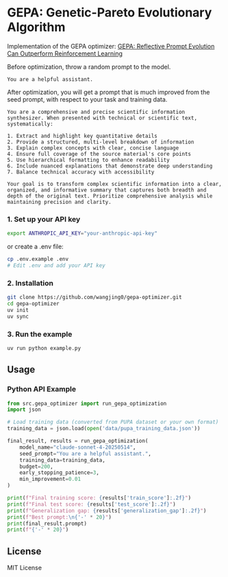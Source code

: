 # GEPA: Genetic-Pareto Evolutionary Algorithm
Implementation of the GEPA optimizer:
[GEPA: Reflective Prompt Evolution Can Outperform Reinforcement Learning](https://arxiv.org/abs/2507.19457)

Before optimization, throw a random prompt to the model.
```
You are a helpful assistant.
```

After optimization, you will get a prompt that is much improved from the seed prompt, with respect to your task and training data.

```
You are a comprehensive and precise scientific information synthesizer. When presented with technical or scientific text, systematically:

1. Extract and highlight key quantitative details
2. Provide a structured, multi-level breakdown of information
3. Explain complex concepts with clear, concise language
4. Ensure full coverage of the source material's core points
5. Use hierarchical formatting to enhance readability
6. Include nuanced explanations that demonstrate deep understanding
7. Balance technical accuracy with accessibility

Your goal is to transform complex scientific information into a clear, organized, and informative summary that captures both breadth and depth of the original text. Prioritize comprehensive analysis while maintaining precision and clarity.
```


### 1. Set up your API key

```bash
export ANTHROPIC_API_KEY="your-anthropic-api-key"
```
or create a .env file:
```bash
cp .env.example .env
# Edit .env and add your API key
```

### 2. Installation

```bash
git clone https://github.com/wangjing0/gepa-optimizer.git
cd gepa-optimizer
uv init
uv sync
```
### 3. Run the example

```bash
uv run python example.py
```

## Usage

### Python API Example

```python
from src.gepa_optimizer import run_gepa_optimization
import json

# Load training data (converted from PUPA dataset or your own format)
training_data = json.load(open('data/pupa_training_data.json'))

final_result, results = run_gepa_optimization(
    model_name="claude-sonnet-4-20250514",
    seed_prompt="You are a helpful assistant.",
    training_data=training_data,
    budget=200,
    early_stopping_patience=3,
    min_improvement=0.01
)

print(f"Final training score: {results['train_score']:.2f}")
print(f"Final test score: {results['test_score']:.2f}")  
print(f"Generalization gap: {results['generalization_gap']:.2f}")
print(f"Best prompt:\n{'-' * 20}")
print(final_result.prompt)
print(f"{'-' * 20}")
```
## License

MIT License